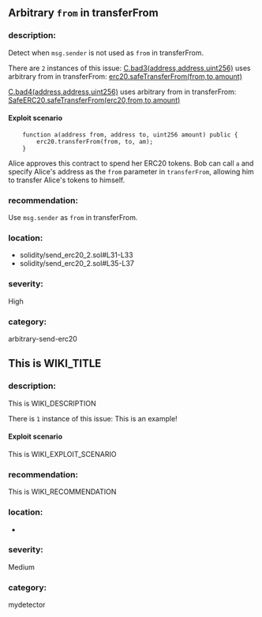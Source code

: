 
## Arbitrary `from` in transferFrom

### description:
Detect when `msg.sender` is not used as `from` in transferFrom.

There are `2` instances of this issue:
[C.bad3(address,address,uint256)](solidity/send_erc20_2.sol#L31-L33) uses arbitrary from in transferFrom: [erc20.safeTransferFrom(from,to,amount)](solidity/send_erc20_2.sol#L32)

[C.bad4(address,address,uint256)](solidity/send_erc20_2.sol#L35-L37) uses arbitrary from in transferFrom: [SafeERC20.safeTransferFrom(erc20,from,to,amount)](solidity/send_erc20_2.sol#L36)

#### Exploit scenario

```solidity
    function a(address from, address to, uint256 amount) public {
        erc20.transferFrom(from, to, am);
    }
```
Alice approves this contract to spend her ERC20 tokens. Bob can call `a` and specify Alice's address as the `from` parameter in `transferFrom`, allowing him to transfer Alice's tokens to himself.

### recommendation:

Use `msg.sender` as `from` in transferFrom.


### location:
- solidity/send_erc20_2.sol#L31-L33
- solidity/send_erc20_2.sol#L35-L37

### severity:
High

### category:
arbitrary-send-erc20

## This is WIKI_TITLE

### description:
This is WIKI_DESCRIPTION

There is `1` instance of this issue:
This is an example!

#### Exploit scenario
This is WIKI_EXPLOIT_SCENARIO

### recommendation:
This is WIKI_RECOMMENDATION

### location:
- 

### severity:
Medium

### category:
mydetector
